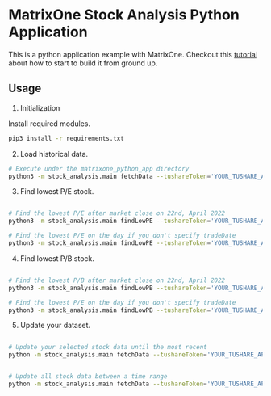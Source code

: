 # MatrixOne Stock Analysis Python Application

This is a python application example with MatrixOne. Checkout this [tutorial](https://github.com/matrixorigin/matrixone/blob/main/docs/en/MatrixOne/Develop/develop_python_application.md) about how to start to build it from ground up. 


## Usage

1. Initialization 

Install required modules. 

```bash
pip3 install -r requirements.txt
```

2. Load historical data. 
```bash 
# Execute under the matrixone_python_app directory
python3 -m stock_analysis.main fetchData --tushareToken='YOUR_TUSHARE_API_TOKEN'
```

3. Find lowest P/E stock.

```bash

# Find the lowest P/E after market close on 22nd, April 2022
python3 -m stock_analysis.main findLowPE --tushareToken='YOUR_TUSHARE_API_TOKEN' --tradeDate='20220422'

# Find the lowest P/E on the day if you don't specify tradeDate
python3 -m stock_analysis.main findLowPE --tushareToken='YOUR_TUSHARE_API_TOKEN' 
```

4. Find lowest P/B stock.

```bash

# Find the lowest P/B after market close on 22nd, April 2022
python3 -m stock_analysis.main findLowPB --tushareToken='YOUR_TUSHARE_API_TOKEN' --tradeDate='20220422'

# Find the lowest P/E on the day if you don't specify tradeDate
python3 -m stock_analysis.main findLowPB --tushareToken='YOUR_TUSHARE_API_TOKEN' 

```

5. Update your dataset. 

```bash

# Update your selected stock data until the most recent
python -m stock_analysis.main fetchData --tushareToken='YOUR_TUSHARE_API_TOKEN' --stockCodes='000001.SZ,600000.SH'


# Update all stock data between a time range
python -m stock_analysis.main fetchData --tushareToken='YOUR_TUSHARE_API_TOKEN' --startDate=20220424 —endDate=20220424
```
